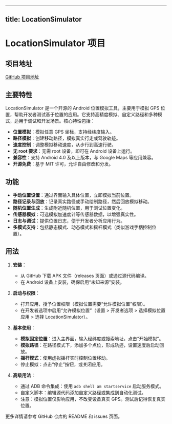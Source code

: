 
---
title: LocationSimulator
---

# LocationSimulator 项目

## 项目地址
[GitHub 项目地址](https://github.com/Schlaubischlump/LocationSimulator)

## 主要特性
LocationSimulator 是一个开源的 Android 位置模拟工具，主要用于模拟 GPS 位置，帮助开发者测试基于位置的应用。它支持高精度模拟、自定义路径和多种模式，适用于调试和开发场景。核心特性包括：
- **位置模拟**：模拟任意 GPS 坐标，支持经纬度输入。
- **路径模拟**：创建移动路径，模拟真实行走或驾驶轨迹。
- **速度控制**：调整模拟移动速度，从步行到高速行驶。
- **无 root 要求**：无需 root 设备，即可在 Android 设备上运行。
- **兼容性**：支持 Android 4.0 及以上版本，与 Google Maps 等应用兼容。
- **开源免费**：基于 MIT 许可，允许自由修改和分发。

## 功能
- **手动位置设置**：通过界面输入具体位置，立即模拟当前位置。
- **路径记录与回放**：记录真实路径或手动绘制路径，然后回放模拟移动。
- **随机位置生成**：生成附近随机位置，用于测试位置变化。
- **传感器模拟**：可选模拟加速度计等传感器数据，以增强真实性。
- **日志与调试**：提供位置日志，便于开发者分析应用行为。
- **多模式支持**：包括静态模式、动态模式和摇杆模式（类似游戏手柄控制位置）。

## 用法
1. **安装**：
   - 从 GitHub 下载 APK 文件（releases 页面）或通过源代码编译。
   - 在 Android 设备上安装，确保启用“未知来源”安装。

2. **启动与权限**：
   - 打开应用，授予位置权限（模拟位置需要“允许模拟位置”权限）。
   - 在开发者选项中启用“允许模拟位置”（设置 > 开发者选项 > 选择模拟位置应用 > 选择 LocationSimulator）。

3. **基本使用**：
   - **模拟固定位置**：进入主界面，输入经纬度或搜索地址，点击“开始模拟”。
   - **模拟路径**：在路径模式下，添加多个点位，形成轨迹，设置速度后启动回放。
   - **摇杆模式**：使用虚拟摇杆实时控制位置移动。
   - 停止模拟：点击“停止”按钮，或关闭应用。

4. **高级用法**：
   - 通过 ADB 命令集成：使用 `adb shell am startservice` 启动服务模式。
   - 自定义脚本：编辑源代码添加自定义路径或集成到自动化测试。
   - 注意：模拟位置仅影响应用，不改变设备真实 GPS。测试后记得恢复真实位置。

更多详情请参考 GitHub 仓库的 README 和 issues 页面。